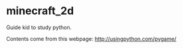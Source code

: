 # minecraft_2d
Guide kid to study python. 

Contents come from this webpage: http://usingpython.com/pygame/
